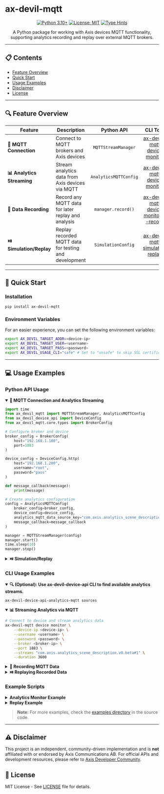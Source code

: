 # ax-devil-mqtt

<div align="center">

[![Python 3.10+](https://img.shields.io/badge/python-3.10+-blue.svg)](https://www.python.org/downloads/)
[![License: MIT](https://img.shields.io/badge/License-MIT-yellow.svg)](https://opensource.org/licenses/MIT)
[![Type Hints](https://img.shields.io/badge/Type%20Hints-Strict-brightgreen.svg)](https://www.python.org/dev/peps/pep-0484/)

A Python package for working with Axis devices MQTT functionality, supporting analytics recording and replay over external MQTT brokers.

</div>

---

## 📋 Contents

- [Feature Overview](#-feature-overview)
- [Quick Start](#-quick-start)
- [Usage Examples](#-usage-examples)
- [Disclaimer](#-disclaimer)
- [License](#-license)

---

## 🔍 Feature Overview

<table>
  <thead>
    <tr>
      <th>Feature</th>
      <th>Description</th>
      <th align="center">Python API</th>
      <th align="center">CLI Tool</th>
    </tr>
  </thead>
  <tbody>
    <tr>
      <td><b>🔌 MQTT Connection</b></td>
      <td>Connect to MQTT brokers and Axis devices</td>
      <td align="center"><code>MQTTStreamManager</code></td>
      <td align="center"><a href="#mqtt-connection">ax-devil-mqtt device monitor</a></td>
    </tr>
    <tr>
      <td><b>📊 Analytics Streaming</b></td>
      <td>Stream analytics data from Axis devices via MQTT</td>
      <td align="center"><code>AnalyticsMQTTConfig</code></td>
      <td align="center"><a href="#analytics-streaming">ax-devil-mqtt device monitor</a></td>
    </tr>
    <tr>
      <td><b>💾 Data Recording</b></td>
      <td>Record any MQTT data for later replay and analysis</td>
      <td align="center"><code>manager.record()</code></td>
      <td align="center"><a href="#data-recording">ax-devil-mqtt device monitor --record</a></td>
    </tr>
    <tr>
      <td><b>⏯️ Simulation/Replay</b></td>
      <td>Replay recorded MQTT data for testing and development</td>
      <td align="center"><code>SimulationConfig</code></td>
      <td align="center"><a href="#data-replay">ax-devil-mqtt simulation replay</a></td>
    </tr>
  </tbody>
</table>

---

## 🚀 Quick Start

### Installation

```bash
pip install ax-devil-mqtt
```

### Environment Variables
For an easier experience, you can set the following environment variables:
```bash
export AX_DEVIL_TARGET_ADDR=<device-ip>
export AX_DEVIL_TARGET_USER=<username>
export AX_DEVIL_TARGET_PASS=<password>
export AX_DEVIL_USAGE_CLI="safe" # Set to "unsafe" to skip SSL certificate verification for CLI calls
```

---

## 💻 Usage Examples

### Python API Usage

<details open>
<summary><b>🔌 MQTT Connection and Analytics Streaming</b></summary>
<p>

```python
import time
from ax_devil_mqtt import MQTTStreamManager, AnalyticsMQTTConfig
from ax_devil_device_api import DeviceConfig
from ax_devil_mqtt.core.types import BrokerConfig

# Configure broker and device
broker_config = BrokerConfig(
    host="192.168.1.100",
    port=1883
)

device_config = DeviceConfig.http(
    host="192.168.1.200",
    username="root",
    password="pass"
)

def message_callback(message):
    print(message)

# Create analytics configuration
config = AnalyticsMQTTConfig(
    broker_config=broker_config,
    device_config=device_config,
    analytics_mqtt_data_source_key="com.axis.analytics_scene_description.v0.beta#1",
    message_callback=message_callback
)

manager = MQTTStreamManager(config)
manager.start()
time.sleep(10)
manager.stop()
```
</p>
</details>

<details>
<summary><b>⏯️ Simulation/Replay</b></summary>
<p>

```python
import time
from ax_devil_mqtt import MQTTStreamManager, SimulationConfig

def message_callback(message):
    print(message)

# Create simulation configuration
config = SimulationConfig(
    recording_file="recordings/device_recording.jsonl",
    message_callback=message_callback
)

# Create and start the manager
manager = MQTTStreamManager(config)
manager.start()
time.sleep(10)
manager.stop()
```
</p>
</details>

### CLI Usage Examples

<details open>
<summary><b>🔍 (Optional): Use ax-devil-device-api CLI to find available analytics streams.</b></summary>
<p>

```bash
ax-devil-device-api-analytics-mqtt sources
```
</p>
</details>

<details open>
<summary><a name="mqtt-connection"></a><a name="analytics-streaming"></a><b>📊 Streaming Analytics via MQTT</b></summary>
<p>

```bash
# Connect to device and stream analytics data
ax-devil-mqtt device monitor \
    --device-ip <device-ip> \
    --username <username> \
    --password <password> \
    --broker <broker-ip> \
    --port 1883 \
    --streams "com.axis.analytics_scene_description.v0.beta#1" \
    --duration 3600
```
</p>
</details>

<details>
<summary><a name="data-recording"></a><b>💾 Recording MQTT Data</b></summary>
<p>

```bash
# Connect to device, stream analytics data, and record it
ax-devil-mqtt device monitor \
    --device-ip <device-ip> \
    --username <username> \
    --password <password> \
    --broker <broker-ip> \
    --port 1883 \
    --streams "com.axis.analytics_scene_description.v0.beta#1" \
    --record \
    --duration 3600
```
</p>
</details>

<details>
<summary><a name="data-replay"></a><b>⏯️ Replaying Recorded Data</b></summary>
<p>

```bash
# Replay previously recorded MQTT data
ax-devil-mqtt simulation replay recordings/device_recording.jsonl
```
</p>
</details>

### Example Scripts

<details>
<summary><b>Analytics Monitor Example</b></summary>
<p>

```bash
python src/ax_devil_mqtt/examples/analytics_monitor.py --host <broker-ip>
```
</p>
</details>

<details>
<summary><b>Replay Example</b></summary>
<p>

```bash
python src/ax_devil_mqtt/examples/replay.py recordings/device_recording.jsonl
```
</p>
</details>

> **Note:** For more examples, check the [examples directory](src/ax_devil_mqtt/examples) in the source code.

---

## ⚠️ Disclaimer

This project is an independent, community-driven implementation and is **not** affiliated with or endorsed by Axis Communications AB. For official APIs and development resources, please refer to [Axis Developer Community](https://www.axis.com/en-us/developer).

## 📄 License

MIT License - See [LICENSE](LICENSE) file for details.
